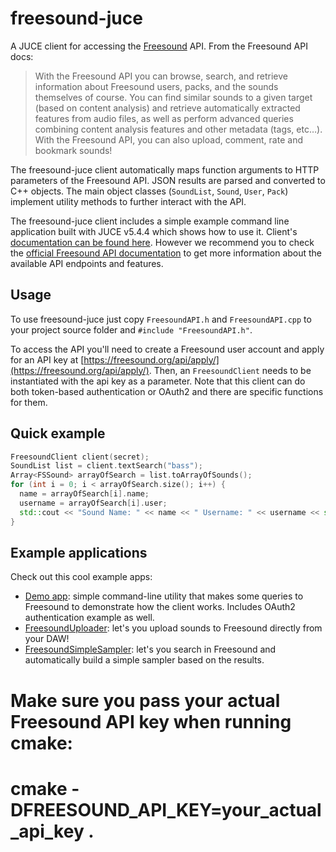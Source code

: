# freesound-juce

A JUCE client for accessing the [Freesound](https://freesound.org) API. From the Freesound API docs:

> With the Freesound API you can browse, search, and retrieve information about Freesound users, packs, and the sounds themselves of course. You can find similar sounds to a given target (based on content analysis) and retrieve automatically extracted features from audio files, as well as perform advanced queries combining content analysis features and other metadata (tags, etc…). With the Freesound API, you can also upload, comment, rate and bookmark sounds!

The freesound-juce client automatically maps function arguments to HTTP parameters of the Freesound API. JSON results are parsed and converted to C++ objects. The main object classes (`SoundList`, `Sound`,
`User`, `Pack`) implement utility methods to further interact with the API.

The freesound-juce client includes a simple example command line application built with JUCE v5.4.4 which shows how to use it. Client's [documentation can be found here](https://mtg.github.io/freesound-juce/index.html). However we recommend you to check the [official Freesound API documentation]((https://freesound.org/docs/api/)) to get more information about the available API endpoints and features.


## Usage

To use freesound-juce just copy `FreesoundAPI.h` and `FreesoundAPI.cpp` to your project source folder and `#include "FreesoundAPI.h"`.

To access the API you'll need to create a Freesound user account and apply for an API key at [https://freesound.org/api/apply/](https://freesound.org/api/apply/). Then, an `FreesoundClient`
needs to be instantiated with the api key as a parameter. Note that this client can do both token-based
authentication or OAuth2 and there are specific functions for them.


## Quick example

```cpp
FreesoundClient client(secret);
SoundList list = client.textSearch("bass");
Array<FSSound> arrayOfSearch = list.toArrayOfSounds();
for (int i = 0; i < arrayOfSearch.size(); i++) {
  name = arrayOfSearch[i].name;
  username = arrayOfSearch[i].user;
  std::cout << "Sound Name: " << name << " Username: " << username << std::endl;
}

```


## Example applications

Check out this cool example apps:

 * [Demo app](https://github.com/aframires/freesound-juce/blob/master/Source/Main.cpp): simple command-line utility that makes some queries to Freesound to demonstrate how the client works. Includes OAuth2 authentication example as well.
 * [FreesoundUploader](https://github.com/aframires/FreesoundUploader): let's you upload sounds to Freesound directly from your DAW!
 * [FreesoundSimpleSampler](https://github.com/ffont/FreesoundSimpleSampler): let's you search in Freesound and automatically build a simple sampler based on the results.



# Make sure you pass your actual Freesound API key when running cmake:

# cmake -DFREESOUND_API_KEY=your_actual_api_key . 

